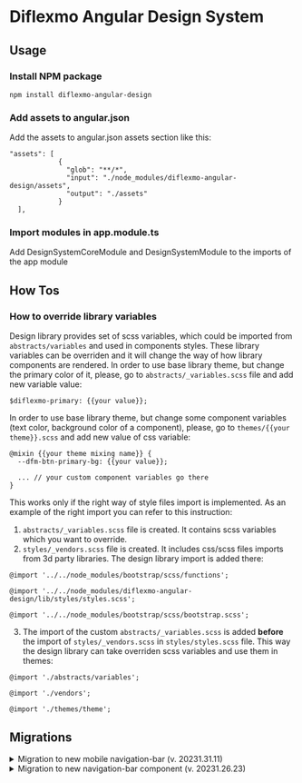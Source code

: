 # Diflexmo Angular Design System

## Usage

### Install NPM package

`npm install diflexmo-angular-design`

### Add assets to **angular.json**

Add the assets to angular.json assets section like this:

```
"assets": [
            {
              "glob": "**/*",
              "input": "./node_modules/diflexmo-angular-design/assets",
              "output": "./assets"
            }
  ],
```

### Import modules in **app.module.ts**

Add DesignSystemCoreModule and DesignSystemModule to the imports of the app module

## How Tos

### How to override library variables

Design library provides set of scss variables, which could be imported from `abstracts/variables` and used in components styles. These library variables can be overriden and it will change the way of how library components are rendered.
In order to use base library theme, but change the primary color of it, please, go to `abstracts/_variables.scss` file and add new variable value:

```
$diflexmo-primary: {{your value}};
```

In order to use base library theme, but change some component variables (text color, background color of a component), please, go to `themes/{{your theme}}.scss` and add new value of css variable:

```
@mixin {{your theme mixing name}} {
  --dfm-btn-primary-bg: {{your value}};

  ... // your custom component variables go there
}
```

This works only if the right way of style files import is implemented. As an example of the right import you can refer to this instruction:

1. `abstracts/_variables.scss` file is created. It contains scss variables which you want to override.
2. `styles/_vendors.scss` file is created. It includes css/scss files imports from 3d party libraries. The design library import is added there:

```
@import '../../node_modules/bootstrap/scss/functions';

@import '../../node_modules/diflexmo-angular-design/lib/styles/styles.scss';

@import '../../node_modules/bootstrap/scss/bootstrap.scss';
```

3. The import of the custom `abstracts/_variables.scss` is added **before** the import of `styles/_vendors.scss` in `styles/styles.scss` file. This way the design library can take overriden scss variables and use them in themes:

```
@import './abstracts/variables';

@import './vendors';

@import './themes/theme';
```

## Migrations

<details>
<summary>Migration to new mobile navigation-bar (v. 20231.31.11)</summary>

### Remove isHiddenForMobile from NavigationItem model

From this version, navigation items will be hidden on mobile view dynamically, based on the width of device screen. Because of it, isHiddenForMobile parameter is not supported. If it was used, please, remove it from your NavigationItem objects creation.

</details>

<details>
<summary>Migration to new navigation-bar component (v. 20231.26.23)</summary>

### Navigation items

All navigation items should be passed as an array of objects to **[navigationItems]** input property of navigation-bar component. Please, update previous implementation, such as:

```
<dfm-navigation-item icon="home-03" title="Dashboard" routerLink="/" [exact]="true"></dfm-navigation-item>
<dfm-navigation-item icon="speedometer-02" title="OVER-C Edge" routerLink="/overc-edge"></dfm-navigation-item>
```

To this one:

```
new NavigationItem('Dashboard', 'home-03', '/', true),
new NavigationItem('OVER-C Edge', 'speedometer-02', '/overc-edge')
```

If you need to pass child navigation items, you can specify them in NavigationItem object:

```
new NavigationItem('Operations', 'dots-grid', undefined, false, true, [
      new NavigationItem('Problems', 'package-x', '/operations/problems'),
      new NavigationItem('All events', 'notification-text', '/operations/events'),
      new NavigationItem('Insights', 'line-chart-up-01', '/operations/insights'),
      new NavigationItem('Configurations', 'package-x', '/operations/configurations'),
    ])
```

### Tenants dropdown and profile items

Tenant dropdown and profile items have been moved directly to navigation bar component. Please, remove them from the code and use **[tenants]**, **[currentTenant]**, **(tenantChanged)** properties of navigation-bar.
Before:

```
<dfm-navigation-bar [content]="content">
  ...
  <ng-template #profileItems>
    <dfm-navigation-item-tenant
      title="Tenants"
      [tenants]="tenants"
      [currentTenantValue]="currentTenant"
      (tenantChanged)="changeTenant($event)"
    ></dfm-navigation-item-tenant>
    <dfm-navigation-item icon="user-01" title="Profile"></dfm-navigation-item>
  </ng-template>
</dfm-navigation-bar>
```

After

```
<dfm-navigation-bar
    [tenants]="tenants"
    [currentTenant]="currentTenant"
    (tenantChanged)="changeTenant($event)"
  >
  </dfm-navigation-bar>
```

### Content

All content of page should go into navigation bar tag. The example of change:
From

```
<dfm-navigation-bar [content]="content"> ... <dfm-navigation-bar>
<div class="content"></div>
```

To

```
<dfm-navigation-bar><div class="content"></div><dfm-navigation-bar>

```

### Messages and notifications

New properties such as **[isTenantDropdownShown]**, **[isNotificationsCounterShown]**, **[isMessagesCounterShown]** have been added. Please, use them in order to configure what should be displayed in navigation bar
To pass notifications and messages use **[notifications]** and **[messages]** properties. In order to dismiss notification or message, subscribe to **(notificationsDismissed)** and **(messagesDismissed)**.

</details>
